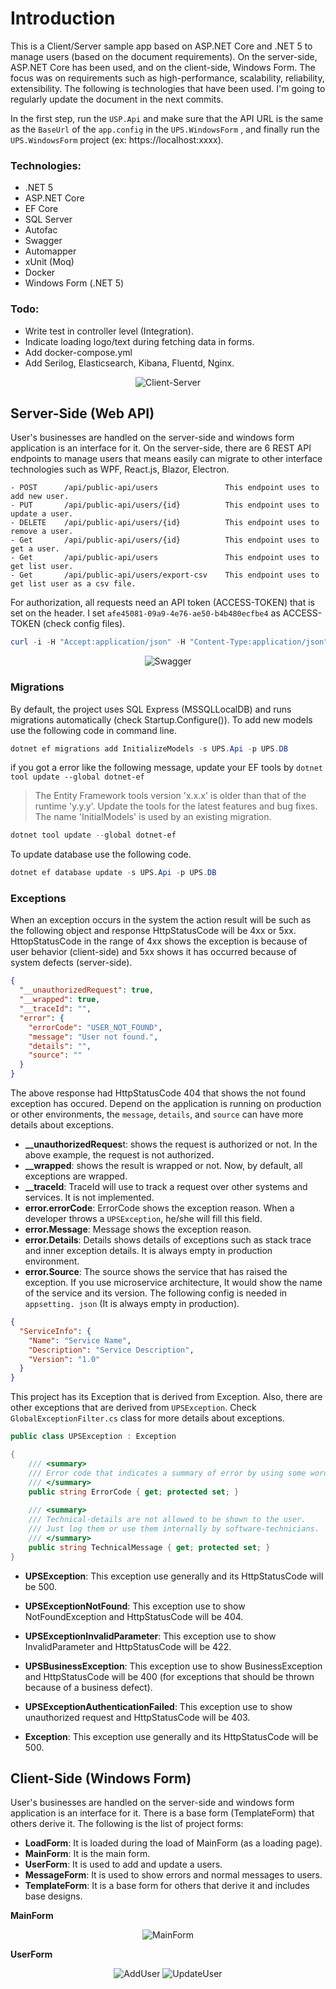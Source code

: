 # Introduction

This is a Client/Server sample app based on ASP.NET Core and .NET 5 to manage users (based on the document requirements). On the server-side,  ASP.NET Core has been used, and on the client-side, Windows Form. The focus was on requirements such as high-performance, scalability, reliability, extensibility. The following is technologies that have been used. I'm going to regularly update the document in the next commits.

In the first step, run the `USP.Api` and make sure that the API URL is the same as the `BaseUrl` of the `app.config` in the `UPS.WindowsForm` , and finally run the `UPS.WindowsForm` project (ex: https://localhost:xxxx).

### Technologies:

- .NET 5
- ASP.NET Core
- EF Core
- SQL Server
- Autofac
- Swagger
- Automapper
- xUnit (Moq)
- Docker
- Windows Form (.NET 5)

### Todo:

- Write test in controller level (Integration).
- Indicate loading logo/text during fetching data in forms.
- Add docker-compose.yml
- Add Serilog, Elasticsearch, Kibana, Fluentd, Nginx.


<p align="center">
  <img  src="UPS.Docs/Client-Server.png" alt="Client-Server">
</p>

## Server-Side (Web API)

User's businesses are handled on the server-side and windows form application is an interface for it. On the server-side, there are 6 REST API endpoints to manage users that means easily can migrate to other interface technologies such as WPF, React.js, Blazor, Electron.

```
- POST		/api/public-api/users 				This endpoint uses to add new user.
- PUT		/api/public-api/users/{id} 			This endpoint uses to update a user.
- DELETE	/api/public-api/users/{id} 			This endpoint uses to remove a user.
- Get		/api/public-api/users/{id} 			This endpoint uses to get a user.
- Get		/api/public-api/users	 			This endpoint uses to get list user.
- Get		/api/public-api/users/export-csv 	This endpoint uses to get list user as a csv file.
```



For authorization, all requests need an API token (ACCESS-TOKEN) that is set on the header. I set `afe45081-09a9-4e76-ae50-b4b480ecfbe4` as ACCESS-TOKEN (check config files).



```powershell
curl -i -H "Accept:application/json" -H "Content-Type:application/json" -H "Authorization: Bearer ACCESS-TOKEN" -XGET "{base-url}/api/public-api/users"
```





<p align="center">
  <img  src="UPS.Docs/Swagger.PNG" alt="Swagger">
</p>



### Migrations

By default, the project uses SQL Express (MSSQLLocalDB) and runs migrations automatically (check Startup.Configure()). To add new models use the following code in command line.

```powershell
dotnet ef migrations add InitializeModels -s UPS.Api -p UPS.DB
```

if you got a error like the following message, update your EF tools by `dotnet tool update --global dotnet-ef`

> The Entity Framework tools version 'x.x.x' is older than that of the runtime 'y.y.y'. Update the tools for the latest features and bug fixes.
> The name 'InitialModels' is used by an existing migration.

```powershell
dotnet tool update --global dotnet-ef
```

To update database use the following code.

```powershell
dotnet ef database update -s UPS.Api -p UPS.DB
```



### Exceptions

When an exception occurs in the system the action result will be such as the following object and response HttpStatusCode will be 4xx or 5xx. HttopStatusCode in the range of 4xx shows the exception is because of user behavior (client-side) and 5xx shows it has occurred because of system defects (server-side).

```json
{
  "__unauthorizedRequest": true,
  "__wrapped": true,
  "__traceId": "",
  "error": {
    "errorCode": "USER_NOT_FOUND",
    "message": "User not found.",
    "details": "",
    "source": ""
  }
}
```

 The above response had HttpStatusCode 404 that shows the not found exception has occured. Depend on the application is running on production or other environments, the `message`, `details`, and `source` can have more details about exceptions. 

- **__unauthorizedReques**t: shows the request is authorized or not. In the above example, the request is not authorized.
- **__wrapped**: shows the result is wrapped or not. Now, by default, all exceptions are wrapped.
- **__traceId**: TraceId will use to track a request over other systems and services. It is not implemented.
- **error.errorCode**: ErrorCode shows the exception reason. When a developer throws a `UPSException`, he/she will fill this field.
- **error.Message**: Message shows the exception reason.  
- **error.Details**: Details shows details of exceptions such as stack trace and inner exception details. It is always empty in production environment.
- **error.Source**: The source shows the service that has raised the exception. If you use microservice architecture, It would show the name of the service and its version. The following config is needed in `appsetting. json` (It is always empty in production).



```json
{
  "ServiceInfo": {
    "Name": "Service Name",
    "Description": "Service Description",
    "Version": "1.0"
  }
}
```



This project has its Exception that is derived from Exception. Also, there are other exceptions that are derived from `UPSException`. Check `GlobalExceptionFilter.cs` class for more details about exceptions.

```c#
public class UPSException : Exception 

{
    /// <summary>
    /// Error code that indicates a summary of error by using some words or numbers.
    /// </summary>
	public string ErrorCode { get; protected set; }
    
    /// <summary>
    /// Technical-details are not allowed to be shown to the user.
    /// Just log them or use them internally by software-technicians.
    /// </summary>
    public string TechnicalMessage { get; protected set; }
}
```



- **UPSException**: This exception use generally and its HttpStatusCode will be 500.

- **UPSExceptionNotFound**: This exception use to show NotFoundException and HttpStatusCode will be 404.

- **UPSExceptionInvalidParameter**: This exception use to show InvalidParameter and HttpStatusCode will be 422.

- **UPSBusinessException**: This exception use to show BusinessException and HttpStatusCode will be 400 (for exceptions that should be thrown because of a business defect).

- **UPSExceptionAuthenticationFailed**: This exception use to show  unauthorized request and HttpStatusCode will be 403.

- **Exception**:  This exception use generally and its HttpStatusCode will be 500.

  

## Client-Side (Windows Form)

User's businesses are handled on the server-side and windows form application is an interface for it. There is a base form (TemplateForm) that others derive it. The following is the list of project forms:

- **LoadForm**: It is loaded during the load of MainForm (as a loading page).
- **MainForm**: It is the main form.
- **UserForm**: It is used to add and update a users.
- **MessageForm**: It is used to show errors and normal messages to users.
- **TemplateForm**: It is a base form for others that derive it and includes base designs.



**MainForm**
<p align="center">
  <img  src="UPS.Docs/MainForm.PNG" alt="MainForm">
</p>


**UserForm**
<p align="center">
  <img  src="UPS.Docs/AddUser.PNG" alt="AddUser">
   <img  src="UPS.Docs/UpdateUser.PNG" alt="UpdateUser">
</p>


































